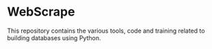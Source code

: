 # WebScrape
This repository contains the various tools, code and training related to building databases using Python.
